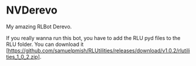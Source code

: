 # NVDerevo
My amazing RLBot Derevo.

If you really wanna run this bot, you have to add the RLU pyd files to the RLU folder. You can download it [https://github.com/samuelpmish/RLUtilities/releases/download/v1.0.2/rlutilities_1_0_2.zip].


